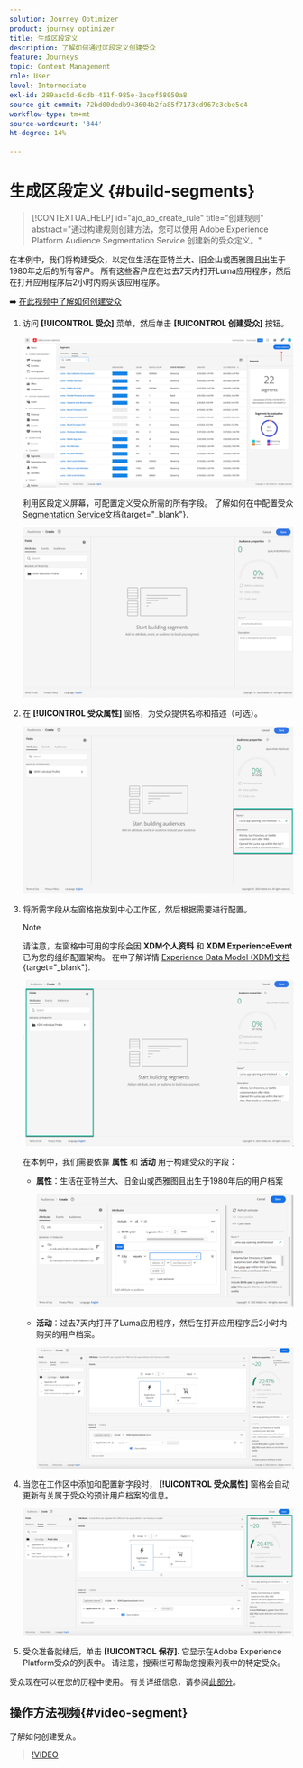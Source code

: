 ```yaml
---
solution: Journey Optimizer
product: journey optimizer
title: 生成区段定义
description: 了解如何通过区段定义创建受众
feature: Journeys
topic: Content Management
role: User
level: Intermediate
exl-id: 289aac5d-6cdb-411f-985e-3acef58050a8
source-git-commit: 72bd00dedb943604b2fa85f7173cd967c3cbe5c4
workflow-type: tm+mt
source-wordcount: '344'
ht-degree: 14%

---
```


# 生成区段定义 {#build-segments}

>[!CONTEXTUALHELP]
>id="ajo_ao_create_rule"
>title="创建规则"
>abstract="通过构建规则创建方法，您可以使用 Adobe Experience Platform Audience Segmentation Service 创建新的受众定义。"

在本例中，我们将构建受众，以定位生活在亚特兰大、旧金山或西雅图且出生于1980年之后的所有客户。 所有这些客户应在过去7天内打开Luma应用程序，然后在打开应用程序后2小时内购买该应用程序。

➡️ [在此视频中了解如何创建受众](#video-segment)

1. 访问 **[!UICONTROL 受众]** 菜单，然后单击 **[!UICONTROL 创建受众]** 按钮。

   ![](assets/create-segment.png)

   利用区段定义屏幕，可配置定义受众所需的所有字段。 了解如何在中配置受众 [Segmentation Service文档](https://experienceleague.adobe.com/docs/experience-platform/segmentation/ui/overview.html?lang=zh-Hans){target="_blank"}.

   ![](assets/segment-builder.png)

1. 在 **[!UICONTROL 受众属性]** 窗格，为受众提供名称和描述（可选）。

   ![](assets/segment-properties.png)

1. 将所需字段从左窗格拖放到中心工作区，然后根据需要进行配置。

   >[!NOTE]
   >
   >请注意，左窗格中可用的字段会因 **XDM个人资料** 和 **XDM ExperienceEvent** 已为您的组织配置架构。  在中了解详情 [Experience Data Model (XDM)文档](https://experienceleague.adobe.com/docs/experience-platform/xdm/home.html){target="_blank"}.

   ![](assets/drag-fields.png)

   在本例中，我们需要依靠 **属性** 和 **活动** 用于构建受众的字段：

   * **属性**：生活在亚特兰大、旧金山或西雅图且出生于1980年后的用户档案

     ![](assets/add-attributes.png)

   * **活动**：过去7天内打开了Luma应用程序，然后在打开应用程序后2小时内购买的用户档案。

     ![](assets/add-events.png)

1. 当您在工作区中添加和配置新字段时， **[!UICONTROL 受众属性]** 窗格会自动更新有关属于受众的预计用户档案的信息。

   ![](assets/segment-estimate.png)

1. 受众准备就绪后，单击 **[!UICONTROL 保存]**. 它显示在Adobe Experience Platform受众的列表中。 请注意，搜索栏可帮助您搜索列表中的特定受众。

受众现在可以在您的历程中使用。 有关详细信息，请参阅[此部分](../audience/about-audiences.md)。

## 操作方法视频{#video-segment}

了解如何创建受众。

>[!VIDEO](https://video.tv.adobe.com/v/334281?quality=12)
